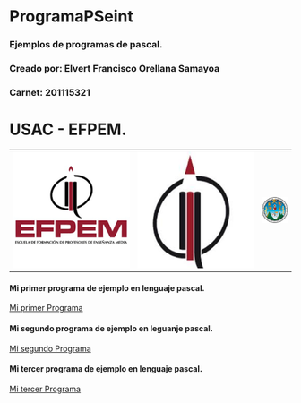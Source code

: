 # ProgramaPSeint
### Ejemplos de programas de pascal.
### Creado por: Elvert Francisco Orellana Samayoa
### Carnet: 201115321

# USAC - EFPEM.
<table>
<tr>
<th><img src="imagenes/img1.png"></th>
<th><img src="imagenes/img2.jpg"></th>
<th><img src="imagenes/img3.png" width="50" heigth="40"></th>
<tr>
</table>

#### Mi primer programa de ejemplo en lenguaje pascal.
<a href="programa1.psc">Mi primer Programa</a>
<br>

#### Mi segundo programa de ejemplo en leguanje pascal.
<a href="programa2.psc">Mi segundo Programa</a>
<br>

#### Mi tercer programa de ejemplo en lenguaje pascal.
<a href="programa3.psc">Mi tercer Programa</a>


